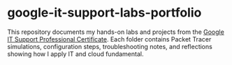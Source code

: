 # google-it-support-labs-portfolio
This repository documents my hands-on labs and projects from the [Google IT Support Professional Certificate](https://www.coursera.org/professional-certificates/google-it-support).  Each folder contains Packet Tracer simulations, configuration steps, troubleshooting notes, and reflections showing how I apply IT and cloud fundamental.
